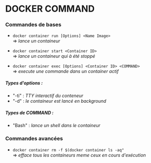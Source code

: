 # DOCKER COMMAND

### Commandes de bases
  * ```docker container run [Options] <Name Image> ```  
  => _lance un containeur_
  
  * ```docker container start <Container ID>```  
  => _lance un containeur qui à été stoppé_
  
  * ```docker container exec [Options] <Container ID> <COMMAND> ```  
  => _execute une commande dans un container actif_
  
##### Types d'options :    
  * "-ti" : _TTY interactif du conteneur_
  * "-d" : _le containeur est lancé en background_
  
##### Types de COMMAND : 
  * "Bash" : _lance un shell dans le containeur_

### Commandes avancées
  * ```docker container rm -f $(docker container ls -aq"```  
  => _efface tous les containeurs meme ceux en cours d'exécution_
